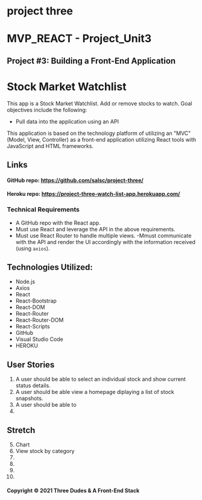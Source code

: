 # project three


# MVP_REACT - Project_Unit3
## Project #3: Building a Front-End  Application

# Stock Market Watchlist
This app is a Stock Market Watchlist. Add or remove stocks to watch.
Goal objectives include the following:

- Pull data into the application using an API  


This application is based on the technology platform of utilizing an "MVC" (Model, View, Controller) as a front-end application utilizing React tools with JavaScript and HTML frameworks. 

## Links
#### GitHub repo: https://github.com/salsc/project-three/
#### Heroku repo: https://project-three-watch-list-app.herokuapp.com/

### Technical Requirements

- A GitHub repo with the React app.
- Must use React and leverage the API in the above requirements.
- Must use React Router to handle multiple views.
-Mmust communicate with the API and render the UI accordingly with the information received (using `axios`).

## Technologies Utilized:

*    Node.js
*    Axios
*    React
*    React-Bootstrap
*    React-DOM
*    React-Router
*    React-Router-DOM
*    React-Scripts
*    GitHub
*    Visual Studio Code
*    HEROKU


## User Stories

1. A user should be able to select an individual stock and show current status details.
2. A user should be able view a homepage diplaying a list of stock snapshots.
3. A user should be able to 
4. 

## Stretch
5. Chart
6. View stock by category
7. 
8. 
9. 
10. 


#### Copyright &copy; 2021 Three Dudes & A Front-End Stack

